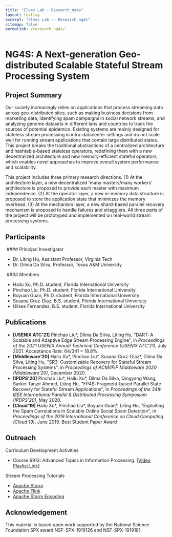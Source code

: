 ```yaml
---
title: "Elves Lab - Research_ng4s"
layout: textlay
excerpt: "Elves Lab -- Research_ng4s"
sitemap: false
permalink: /research_ng4s/
---
```


# NG4S: A Next-generation Geo-distributed Scalable Stateful Stream Processing System

## Project Summary

<p>Our society increasingly relies on applications that process streaming data across geo-distributed sites, such as making business decisions from marketing data, identifying spam campaigns in social network streams, and analyzing genome datasets in different labs and countries to track the sources of potential epidemics. Existing systems are mainly designed for stateless stream processing in intra-datacenter settings and do not scale well for running stream applications that contain large distributed states. This project breaks the traditional abstractions of a centralized architecture and hashtable-based stateless operators, redefining them with a new decentralized architecture and new memory-efficient stateful operators, which enables novel approaches to improve overall system performance and scalability.</p>

<p>This project includes three primary research directions. (1) At the architecture layer, a new decentralized 'many masters/many workers' architecture is proposed to provide each master with maximum independence. (2) At the operator layer, a new in-memory data structure is proposed to store the application state that minimizes the memory overhead. (3) At the mechanism layer, a new shard-based parallel recovery mechanism is proposed to handle failures and stragglers. All three parts of the project will be prototyped and implemented on real-world stream processing systems.</p>

## Participants

&nbsp;#### Principal Investigator

- Dr. Liting Hu, Assistant Professor, Virginia Tech
- Dr. Dilma Da Silva, Professor, Texas A&M University

&nbsp;#### Members

- Hailu Xu, Ph.D. student, Florida International University
- Pinchao Liu, Ph.D. student, Florida International University
- Boyuan Guan, Ph.D. student, Florida International University
- Susana Cruz-Diaz, B.S. student, Florida International University
- Ulises Fernandez, B.S. student, Florida International University

## Publications

- <b>[USENIX ATC'21]</b> Pinchao Liu*, Dilma Da Silva, Liting Hu, \"DART: A Scalable and Adaptive Edge Stream Processing Engine\", in <em>Proceedings of the 2021 USENIX Annual Technical Conference (USENIX ATC'21)</em>, July 2021. Acceptance Rate: 64/341 = 18.8%.
- <b>[Middleware'20]</b> Hailu Xu*, Pinchao Liu*, Susana Cruz-Diaz*, Dilma Da Silva, Liting Hu, \"SR3: Customizable Recovery for Stateful Stream Processing Systems\", in <em>Proceedings of ACM/IFIP Middleware 2020 (Middleware'20)</em>, December 2020.
- <b>[IPDPS'20]</b> Pinchao Liu*, Hailu Xu*, Dilma Da Silva, Qingyang Wang, Sarker Tanzir Ahmed, Liting Hu, \"FP4S: Fragment-based Parallel State Recovery for Stateful Stream Applications\", in <em>Proceedings of the 34th IEEE International Parallel & Distributed Processing Symposium (IPDPS'20)</em>, May 2020.
- <b>[Cloud'19]</b> Hailu Xu*, Pinchao Liu*, Boyuan Guan*, Liting Hu, \"Exploiting the Spam Correlations in Scalable Online Social Spam Detection\", in <em>Proceedings of the 2019 International Conference on Cloud Computing (Cloud'19)</em>, June 2019. Best Student Paper Award


## Outreach

Curriculum Development Activities
- Course 6913: Advanced Topics in Information Processing. [[Video Playlist Link]](https://www.youtube.com/watch?v=fhN3szbOr9E&list=PLGtMEQgQy8UZvqmsXzeJ43Xzm_ItCQekE)

Stream Processing Tutorials
- [Apache Storm](https://youtu.be/-8XGburfkuY)
- [Apache Flink](https://youtu.be/wLJHhZs4bTU)
- [Apache Storm Encoding](https://youtu.be/Yc-YfVANAeY)


## Acknowledgement

<p>This material is based upon work supported by the National Science Foundation SPX award  NSF-SPX-1919126 and  NSF-SPX-1919181.</p>